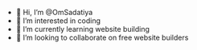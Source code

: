 - 👋 Hi, I’m @OmSadatiya
- 👀 I’m interested in coding
- 🌱 I’m currently learning website building
- 💞️ I’m looking to collaborate on free website builders


<!---
OmSadatiya/OmSadatiya is a ✨ special ✨ repository because its `README.md` (this file) appears on your GitHub profile.
You can click the Preview link to take a look at your changes.
--->
